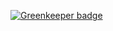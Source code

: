 

[![Greenkeeper badge](https://badges.greenkeeper.io/alexandrethsilva/sc-fe-signup.svg?token=d93fc2373822629d35da77779f153b75485f22921b27ac41b6a4b83221f110aa&ts=1508159743467)](https://greenkeeper.io/)